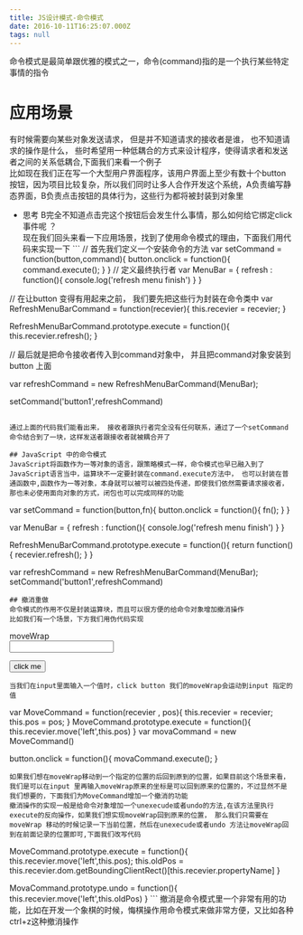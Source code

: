 ```yaml
---
title: JS设计模式-命令模式
date: 2016-10-11T16:25:07.000Z
tags: null
---
```


命令模式是最简单跟优雅的模式之一，命令(command)指的是一个执行某些特定事情的指令

# 应用场景

有时候需要向某些对象发送请求， 但是并不知道请求的接收者是谁， 也不知道请求的操作是什么， 些时希望用一种低耦合的方式来设计程序，使得请求者和发送者之间的关系低耦合,下面我们来看一个例子<br>
比如现在我们正在写一个大型用户界面程序，该用户界面上至少有数十个button按钮，因为项目比较复杂，所以我们同时让多人合作开发这个系统，A负责编写静态界面，B负责点击按钮的具体行为，这些行为都将被封装到对象里

- 思考 B完全不知道点击完这个按钮后会发生什么事情，那么如何给它绑定click事件呢 ？<br>
  现在我们回头来看一下应用场景，找到了使用命令模式的理由，下面我们用代码来实现一下 ``` // 首先我们定义一个安装命令的方法 var setCommand = function(button,command){ button.onclick = function(){ command.execute(); } } // 定义最终执行者 var MenuBar = { refresh : function(){ console.log('refresh menu finish') } }

// 在让button 变得有用起来之前， 我们要先把这些行为封装在命令类中 var RefreshMenuBarCommand = function(recevier){ this.recevier = recevier; }

RefreshMenuBarCommand.prototype.execute = function(){ this.recevier.refresh(); }

// 最后就是把命令接收者传入到command对象中， 并且把command对象安装到button 上面

var refreshCommand = new RefreshMenuBarCommand(MenuBar);

setCommand('button1',refreshCommand)

```

通过上面的代码我们能看出来， 接收者跟执行者完全没有任何联系，通过了一个setCommand命令结合到了一块，这样发送者跟接收者就被耦合开了

## JavaScript 中的命令模式
JavaScript将函数作为一等对象的语言，跟策略模式一样，命令模式也早已融入到了JavaScript语言当中，运算块不一定要封装在command.execute方法中， 也可以封装在普通函数中,函数作为一等对象，本身就可以被可以被四处传递，即使我们依然需要请求接收者，那也未必使用面向对象的方式，闭包也可以完成同样的功能
```

var setCommand = function(button,fn){ button.onclick = function(){ fn(); } }

var MenuBar = { refresh : function(){ console.log('refresh menu finish') } }

RefreshMenuBarCommand.prototype.execute = function(){ return function(){ recevier.refresh(); } }

var refreshCommand = new RefreshMenuBarCommand(MenuBar); setCommand('button1',refreshCommand)

```
## 撤消重做
命令模式的作用不仅是封装运算块，而且可以很方便的给命令对象增加撤消操作
比如我们有一个场景，下方我们用伪代码实现
```

<div id="moveWrap">moveWrap</div>

<input type="text">



<button>click me</button>

```
当我们在input里面输入一个值时，click button 我们的moveWrap会运动到input 指定的值
```

var MoveCommand = function(recevier , pos){ this.recevier = recevier; this.pos = pos; } MoveCommand.prototype.execute = function(){ this.recevier.move('left',this.pos) } var movaCommand = new MoveCommand()

button.onclick = function(){ movaCommand.execute(); }

```
如果我们想在moveWrap移动到一个指定的位置的后回到原到的位置，如果目前这个场景来看， 我们是可以在input 里再输入moveWrap原来的坐标是可以回到原来的位置的，不过显然不是我们想要的，下面我们为MoveCommand增加一个撤消的功能
撤消操作的实现一般是给命令对象增加一个unexecude或者undo的方法,在该方法里执行execute的反向操作，如果我们想实现moveWrap回到原来的位置， 那么我们只需要在moveWrap 移动的时候记录一下当前位置，然后在unexecude或者undo 方法让moveWrap回到在前面记录的位置即可,下面我们改写代码
```

MoveCommand.prototype.execute = function(){ this.recevier.move('left',this.pos); this.oldPos = this.recevier.dom.getBoundingClientRect()[this.recevier.propertyName] }

MovaCommand.prototype.undo = function(){ this.recevier.move('left',this.oldPos) } ``` 撤消是命令模式里一个非常有用的功能，比如在开发一个象棋的时候，悔棋操作用命令模式来做非常方便，又比如各种ctrl+z这种撤消操作
